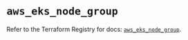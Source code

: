 # `aws_eks_node_group`

Refer to the Terraform Registry for docs: [`aws_eks_node_group`](https://registry.terraform.io/providers/hashicorp/aws/4.67.0/docs/resources/eks_node_group).

